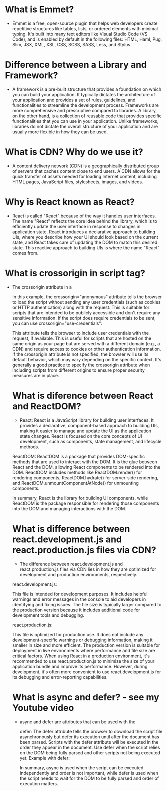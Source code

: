 # What is Emmet?

- Emmet is a free, open-source plugin that helps web developers create repetitive structures like tables, lists, or ordered elements with minimal typing. It's built into many text editors like Visual Studio Code (VS Code), and is enabled by default in the following files:
  HTML, Haml, Pug, Slim, JSX, XML, XSL, CSS, SCSS, SASS, Less, and Stylus.

# Difference between a Library and Framework?

- A framework is a pre-built structure that provides a foundation on which you can build your application. It typically dictates the architecture of your application and provides a set of rules, guidelines, and functionalities to streamline the development process. Frameworks are more comprehensive and prescriptive compared to libraries.
  A library, on the other hand, is a collection of reusable code that provides specific functionalities that you can use in your application. Unlike frameworks, libraries do not dictate the overall structure of your application and are usually more flexible in how they can be used.

# What is CDN? Why do we use it?

- A content delivery network (CDN) is a geographically distributed group of servers that caches content close to end users. A CDN allows for the quick transfer of assets needed for loading Internet content, including HTML pages, JavaScript files, stylesheets, images, and videos.

# Why is React known as React?

- React is called "React" because of the way it handles user interfaces. The name "React" reflects the core idea behind the library, which is to efficiently update the user interface in response to changes in application state.
  React introduces a declarative approach to building UIs, where you describe how your UI should look based on the current state, and React takes care of updating the DOM to match this desired state. This reactive approach to building UIs is where the name "React" comes from.

# What is crossorigin in script tag?

- The crossorigin attribute in a <script> tag is used to specify how the browser should handle loading the script if it is hosted on a different origin (domain, protocol, or port) than the current page. This attribute is important for security reasons, as it helps prevent certain types of cross-origin attacks, such as cross-site scripting (XSS).
  When you include a script from a different origin, the browser may enforce restrictions on accessing the script's contents or executing it in the context of your page. The crossorigin attribute allows you to control these restrictions.
  Here's how you can use the crossorigin attribute in a <script> tag:

<script src="https://example.com/script.js" crossorigin="anonymous"></script>

In this example, the crossorigin="anonymous" attribute tells the browser to load the script without sending any user credentials (such as cookies or HTTP authentication) along with the request. This is suitable for scripts that are intended to be publicly accessible and don't require any sensitive information.
If the script does require credentials to be sent, you can use crossorigin="use-credentials":

<script src="https://example.com/script.js" crossorigin="use-credentials"></script>

This attribute tells the browser to include user credentials with the request, if available. This is useful for scripts that are hosted on the same origin as your page but are served with a different domain (e.g., a CDN) and require access to cookies or other authentication information.
If the crossorigin attribute is not specified, the browser will use its default behavior, which may vary depending on the specific context. It's generally a good practice to specify the crossorigin attribute when including scripts from different origins to ensure proper security measures are in place.

# What is diference between React and ReactDOM?

- React: React is a JavaScript library for building user interfaces. It provides a declarative, component-based approach to building UIs, making it easier to manage and update the UI as the application state changes. React is focused on the core concepts of UI development, such as components, state management, and lifecycle methods.

ReactDOM: ReactDOM is a package that provides DOM-specific methods that are used to interact with the DOM. It is the glue between React and the DOM, allowing React components to be rendered into the DOM. ReactDOM includes methods like ReactDOM.render() for rendering components, ReactDOM.hydrate() for server-side rendering, and ReactDOM.unmountComponentAtNode() for unmounting components.

In summary, React is the library for building UI components, while ReactDOM is the package responsible for rendering those components into the DOM and managing interactions with the DOM.

# What is difference between react.development.js and react.production.js files via CDN?

- The difference between react.development.js and react.production.js files via CDN lies in how they are optimized for development and production environments, respectively.

react.development.js:

This file is intended for development purposes.
It includes helpful warnings and error messages in the console to aid developers in identifying and fixing issues.
The file size is typically larger compared to the production version because it includes additional code for development tools and debugging.

react.production.js:

This file is optimized for production use.
It does not include any development-specific warnings or debugging information, making it smaller in size and more efficient.
The production version is suitable for deployment in live environments where performance and file size are critical factors.
When using React in a production environment, it's recommended to use react.production.js to minimize the size of your application bundle and improve its performance. However, during development, it's often more convenient to use react.development.js for its debugging and error-reporting capabilities.

# What is async and defer? - see my Youtube video

- async and defer are attributes that can be used with the <script> tag in HTML to control how external scripts are loaded and executed in the browser.

async:
The async attribute tells the browser to download the script file asynchronously while the rest of the page continues to load.
The script will be executed as soon as it is downloaded, which means it may not maintain the order in which scripts are defined on the page.
Use async when the script can be executed independently of other scripts or the DOM.
Example with async:

<script src="script.js" async></script>

defer:
The defer attribute tells the browser to download the script file asynchronously but defer its execution until after the document has been parsed.
Scripts with the defer attribute will be executed in the order they appear in the document.
Use defer when the script relies on the DOM being fully parsed and other scripts not being executed yet.
Example with defer:

<script src="script.js" defer></script>

In summary, async is used when the script can be executed independently and order is not important, while defer is used when the script needs to wait for the DOM to be fully parsed and order of execution matters.
